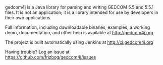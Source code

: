 gedcom4j is a Java library for parsing and writing GEDCOM 5.5 and 5.5.1 files.  It is not an application; it is a library intended for use by developers in their own applications.

Full information, including downloadable binaries, examples, a working demo, documentation, and other help is available at http://gedcom4j.org.

The project is built automatically using Jenkins at http://ci.gedcom4j.org

Having trouble? Log an issue at https://github.com/frizbog/gedcom4j/issues
